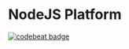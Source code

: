 # NodeJS Platform
[![codebeat badge](https://codebeat.co/badges/ea71e5c8-ccca-44ba-899c-57434d92635d)](https://codebeat.co/projects/github-com-lucaswerner90-nodejs_platform-master)
